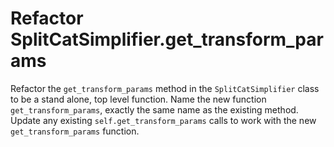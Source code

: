 # Refactor SplitCatSimplifier.get_transform_params

Refactor the `get_transform_params` method in the `SplitCatSimplifier` class to be a stand alone, top level function.
Name the new function `get_transform_params`, exactly the same name as the existing method.
Update any existing `self.get_transform_params` calls to work with the new `get_transform_params` function.
